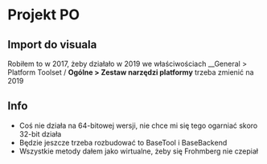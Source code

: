 # Projekt PO
## Import do visuala
Robiłem to w 2017, żeby działało w 2019 we właściwościach __General > Platform Toolset / __Ogólne > Zestaw narzędzi platformy__ trzeba zmienić na 2019
## Info
- Coś nie działa na 64-bitowej wersji, nie chce mi się tego ogarniać skoro 32-bit działa
- Będzie jeszcze trzeba rozbudować to BaseTool i BaseBackend
- Wszystkie metody dałem jako wirtualne, żeby się Frohmberg nie czepiał
